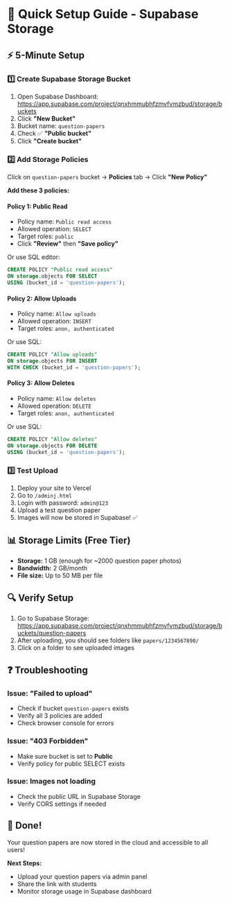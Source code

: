 # 🚀 Quick Setup Guide - Supabase Storage

## ⚡ 5-Minute Setup

### 1️⃣ Create Supabase Storage Bucket

1. Open Supabase Dashboard: https://app.supabase.com/project/qnxhmmubhfzmvfvmzbud/storage/buckets
2. Click **"New Bucket"**
3. Bucket name: `question-papers`
4. Check ✅ **"Public bucket"**
5. Click **"Create bucket"**

### 2️⃣ Add Storage Policies

Click on `question-papers` bucket → **Policies** tab → Click **"New Policy"**

**Add these 3 policies:**

#### Policy 1: Public Read
- Policy name: `Public read access`
- Allowed operation: `SELECT`
- Target roles: `public`
- Click **"Review"** then **"Save policy"**

Or use SQL editor:
```sql
CREATE POLICY "Public read access"
ON storage.objects FOR SELECT
USING (bucket_id = 'question-papers');
```

#### Policy 2: Allow Uploads  
- Policy name: `Allow uploads`
- Allowed operation: `INSERT`
- Target roles: `anon, authenticated`

Or use SQL:
```sql
CREATE POLICY "Allow uploads"
ON storage.objects FOR INSERT
WITH CHECK (bucket_id = 'question-papers');
```

#### Policy 3: Allow Deletes
- Policy name: `Allow deletes`
- Allowed operation: `DELETE`
- Target roles: `anon, authenticated`

Or use SQL:
```sql
CREATE POLICY "Allow deletes"
ON storage.objects FOR DELETE
USING (bucket_id = 'question-papers');
```

### 3️⃣ Test Upload

1. Deploy your site to Vercel
2. Go to `/adminj.html`
3. Login with password: `admin@123`
4. Upload a test question paper
5. Images will now be stored in Supabase! ✅

## 📊 Storage Limits (Free Tier)

- **Storage:** 1 GB (enough for ~2000 question paper photos)
- **Bandwidth:** 2 GB/month
- **File size:** Up to 50 MB per file

## 🔍 Verify Setup

1. Go to Supabase Storage: https://app.supabase.com/project/qnxhmmubhfzmvfvmzbud/storage/buckets/question-papers
2. After uploading, you should see folders like `papers/1234567890/`
3. Click on a folder to see uploaded images

## ❓ Troubleshooting

### Issue: "Failed to upload"
- Check if bucket `question-papers` exists
- Verify all 3 policies are added
- Check browser console for errors

### Issue: "403 Forbidden"
- Make sure bucket is set to **Public**
- Verify policy for public SELECT exists

### Issue: Images not loading
- Check the public URL in Supabase Storage
- Verify CORS settings if needed

## 🎉 Done!

Your question papers are now stored in the cloud and accessible to all users!

**Next Steps:**
- Upload your question papers via admin panel
- Share the link with students
- Monitor storage usage in Supabase dashboard
